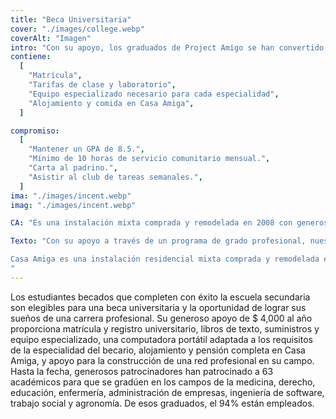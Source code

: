 ```yaml
---
title: "Beca Universitaria"
cover: "./images/college.webp"
coverAlt: "Imagen"
intro: "Con su apoyo, los graduados de Project Amigo se han convertido en médicos, abogados, maestros, ingenieros y líderes comunitarios."
contiene:
  [
    "Matrícula",
    "Tarifas de clase y laboratorio",
    "Equipo especializado necesario para cada especialidad",
    "Alojamiento y comida en Casa Amiga",
  ]

compromiso:
  [
    "Mantener un GPA de 8.5.",
    "Mínimo de 10 horas de servicio comunitario mensual.",
    "Carta al padrino.",
    "Asistir al club de tareas semanales.",
  ]
ima: "./images/incent.webp"
imag: "./images/incent.webp"

CA: "Es una instalación mixta comprada y remodelada en 2008 con generosas contribuciones de su presidente y miembros de la Junta, y habitaciones patrocinadas por individuos. Gran parte del trabajo para remodelar la casa fue proporcionado por los propios eruditos durante sus vacaciones de verano y Navidad. Situada a una cómoda distancia a pie de la Universidad de Colima, Casa Amiga alberga a académicos de nivel universitario cuyas casas se encuentran lejos de la ciudad, o cuyos estudios o prácticas requieren largas jornadas o servicio clínico. En el verano de 2013, gracias a las generosas donaciones de muchos amigos, se completó un segundo piso, ampliando las instalaciones de estudio y agregando dormitorios y baños."

Texto: "Con su apoyo a través de un programa de grado profesional, nuestros estudiantes se gradúan como líderes con las habilidades y el conocimiento para crear un cambio positivo en todas sus comunidades.

Casa Amiga es una instalación residencial mixta comprada y remodelada en 2008 con generosas contribuciones del presidente de la junta de Project Amigo, los miembros de la junta y las personas que patrocinaron habitaciones. Gran parte del trabajo para remodelar la casa fue proporcionado por los propios eruditos durante sus vacaciones de verano y Navidad. Situada a una cómoda distancia a pie de la Universidad de Colima, Casa Amiga alberga a los becarios universitarios del Proyecto Amigo cuyas casas se encuentran lejos de la ciudad, o cuyos estudios o prácticas requieren largas jornadas o servicio clínico. En el verano de 2013, gracias a las generosas donaciones de muchos amigos del Proyecto Amigo, se completó un segundo piso, ampliando las instalaciones de estudio, el espacio recreativo, los dormitorios y los baños.
"
---
```


Los estudiantes becados que completen con éxito la escuela secundaria son elegibles para una beca universitaria y la oportunidad de lograr sus sueños de una carrera profesional. Su generoso apoyo de $ 4,000 al año proporciona matrícula y registro universitario, libros de texto, suministros y equipo especializado, una computadora portátil adaptada a los requisitos de la especialidad del becario, alojamiento y pensión completa en Casa Amiga, y apoyo para la construcción de una red profesional en su campo.
Hasta la fecha, generosos patrocinadores han patrocinado a 63 académicos para que se gradúen en los campos de la medicina, derecho, educación, enfermería, administración de empresas, ingeniería de software, trabajo social y agronomía. De esos graduados, el 94% están empleados.
